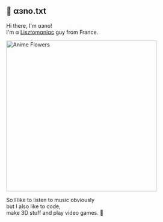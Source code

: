 <h2>
    🥬 αɜno.txt
</h2>

<p>
    Hi there, I'm αɜno!<br>
    I'm α
    <a href="https://github.com/aenoo/aenoo/blob/main/def.md">Lisztomαniαc</a>
    guy from France.<br>
</p>

<img style="width:400px;"
src="https://aenoo.github.io/aenoo/assets/flowers.gif"
alt="Anime Flowers">

<p>
    So I like to listen to music obviously<br>
    but I also like to code,<br>
    make 3D stuff and play video games. 🌷
</p>
